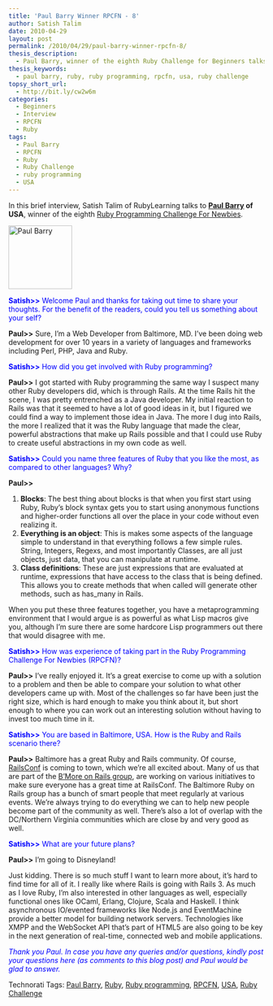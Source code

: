```yaml
---
title: 'Paul Barry Winner RPCFN - 8'
author: Satish Talim
date: 2010-04-29
layout: post
permalink: /2010/04/29/paul-barry-winner-rpcfn-8/
thesis_description:
  - Paul Barry, winner of the eighth Ruby Challenge for Beginners talks to RubyLearning.org
thesis_keywords:
  - paul barry, ruby, ruby programming, rpcfn, usa, ruby challenge
topsy_short_url:
  - http://bit.ly/cw2w6m
categories:
  - Beginners
  - Interview
  - RPCFN
  - Ruby
tags:
  - Paul Barry
  - RPCFN
  - Ruby
  - Ruby Challenge
  - ruby programming
  - USA
---
```

<div>
  <p class="alert">
    In this brief interview, Satish Talim of RubyLearning talks to <b><a href="http://twitter.com/pjb3">Paul Barry</a> of USA</b>, winner of the eighth <a href="http://rubylearning.com/blog/2010/04/07/rpcfn-xml-transformer-8/">Ruby Programming Challenge For Newbies</a>.
  </p>
  
  <p>
    <img class="alignright" title="Paul Barry" src="http://www.rubylearning.com/images/paulbarry.jpg" alt="Paul Barry" width="125" height="125" />
  </p>
  
  <p>
    <span style="color:#0000FF;"><strong>Satish>></strong> Welcome Paul and thanks for taking out time to share your thoughts. For the benefit of the readers, could you tell us something about your self?</span>
  </p>
  
  <p>
    <strong>Paul>></strong> Sure, I&#8217;m a Web Developer from Baltimore, MD. I&#8217;ve been doing web development for over 10 years in a variety of languages and frameworks including Perl, PHP, Java and Ruby.
  </p>
  
  <p>
    <span style="color:#0000FF;"><strong>Satish>></strong> How did you get involved with Ruby programming?</span>
  </p>
  
  <p>
    <strong>Paul>></strong> I got started with Ruby programming the same way I suspect many other Ruby developers did, which is through Rails. At the time Rails hit the scene, I was pretty entrenched as a Java developer. My initial reaction to Rails was that it seemed to have a lot of good ideas in it, but I figured we could find a way to implement those idea in Java. The more I dug into Rails, the more I realized that it was the Ruby language that made the clear, powerful abstractions that make up Rails possible and that I could use Ruby to create useful abstractions in my own code as well.
  </p>
  
  <p>
    <span style="color:#0000FF;"><strong>Satish>></strong> Could you name three features of Ruby that you like the most, as compared to other languages? Why?</span>
  </p>
  
  <p>
    <strong>Paul>></strong>
  </p>
  
  <ol>
    <li>
      <b>Blocks</b>: The best thing about blocks is that when you first start using Ruby, Ruby&#8217;s block syntax gets you to start using anonymous functions and higher-order functions all over the place in your code without even realizing it.
    </li>
    <li>
      <b>Everything is an object</b>: This is makes some aspects of the language simple to understand in that everything follows a few simple rules. String, Integers, Regexs, and most importantly Classes, are all just objects, just data, that you can manipulate at runtime.
    </li>
    <li>
      <b>Class definitions</b>: These are just expressions that are evaluated at runtime, expressions that have access to the class that is being defined. This allows you to create methods that when called will generate other methods, such as has_many in Rails.
    </li>
  </ol>
  
  <p>
    When you put these three features together, you have a metaprogramming environment that I would argue is as powerful as what Lisp macros give you, although I&#8217;m sure there are some hardcore Lisp programmers out there that would disagree with me.
  </p>
  
  <p>
    <span style="color:#0000FF;"><strong>Satish>></strong> How was experience of taking part in the Ruby Programming Challenge For Newbies (RPCFN)?</span>
  </p>
  
  <p>
    <strong>Paul>></strong> I&#8217;ve really enjoyed it. It&#8217;s a great exercise to come up with a solution to a problem and then be able to compare your solution to what other developers came up with. Most of the challenges so far have been just the right size, which is hard enough to make you think about it, but short enough to where you can work out an interesting solution without having to invest too much time in it.
  </p>
  
  <p>
    <span style="color:#0000FF;"><strong>Satish>></strong> You are based in Baltimore, USA. How is the Ruby and Rails scenario there?</span>
  </p>
  
  <p>
    <strong>Paul>></strong> Baltimore has a great Ruby and Rails community. Of course, <a href="http://www.railsconf.com/">RailsConf</a> is coming to town, which we&#8217;re all excited about. Many of us that are part of the <a href="http://bmoreonrails.org/">B&#8217;More on Rails group</a>, are working on various initiatives to make sure everyone has a great time at RailsConf. The Baltimore Ruby on Rails group has a bunch of smart people that meet regularly at various events. We&#8217;re always trying to do everything we can to help new people become part of the community as well. There&#8217;s also a lot of overlap with the DC/Northern Virginia communities which are close by and very good as well.
  </p>
  
  <p>
    <span style="color:#0000FF;"><strong>Satish>></strong> What are your future plans?</span>
  </p>
  
  <p>
    <strong>Paul>></strong> I&#8217;m going to Disneyland!
  </p>
  
  <p>
    Just kidding. There is so much stuff I want to learn more about, it&#8217;s hard to find time for all of it. I really like where Rails is going with Rails 3. As much as I love Ruby, I&#8217;m also interested in other languages as well, especially functional ones like OCaml, Erlang, Clojure, Scala and Haskell. I think asynchronous IO/evented frameworks like Node.js and EventMachine provide a better model for building network servers. Technologies like XMPP and the WebSocket API that&#8217;s part of HTML5 are also going to be key in the next generation of real-time, connected web and mobile applications.
  </p>
  
  <p>
    <span style="color:#0000FF;"><em>Thank you Paul. In case you have any queries and/or questions, kindly post your questions here (as comments to this blog post) and Paul would be glad to answer.</em></span>
  </p>
</div>

Technorati Tags: <a href="http://technorati.com/tag/Paul+Barry" rel="tag">Paul Barry</a>, <a href="http://technorati.com/tag/Ruby" rel="tag">Ruby</a>, <a href="http://technorati.com/tag/Ruby+programming" rel="tag">Ruby programming</a>, <a href="http://technorati.com/tag/RPCFN" rel="tag">RPCFN</a>, <a href="http://technorati.com/tag/USA" rel="tag">USA</a>, <a href="http://technorati.com/tag/Ruby+Challenge" rel="tag"> Ruby Challenge</a>
